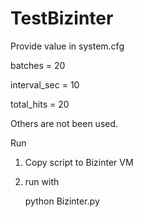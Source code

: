 TestBizinter
============

Provide value in system.cfg

batches = 20

interval_sec = 10

total_hits = 20

Others are not been used.

Run
1. Copy script to Bizinter VM

2. run with

    python Bizinter.py
